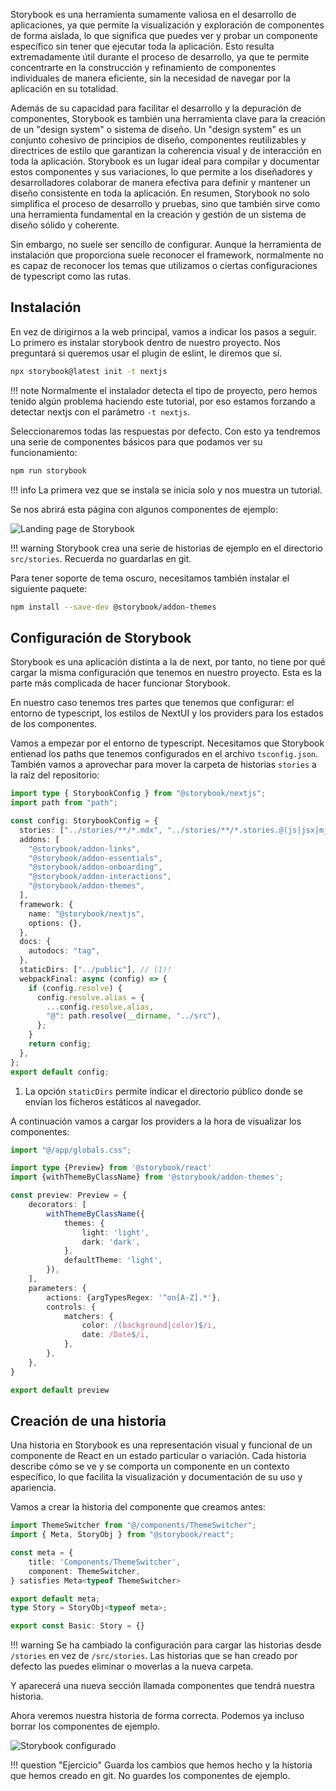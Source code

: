 Storybook es una herramienta sumamente valiosa en el desarrollo de aplicaciones, ya que permite la visualización y exploración de componentes de forma aislada, lo que significa que puedes ver y probar un componente específico sin tener que ejecutar toda la aplicación. Esto resulta extremadamente útil durante el proceso de desarrollo, ya que te permite concentrarte en la construcción y refinamiento de componentes individuales de manera eficiente, sin la necesidad de navegar por la aplicación en su totalidad.

Además de su capacidad para facilitar el desarrollo y la depuración de componentes, Storybook es también una herramienta clave para la creación de un "design system" o sistema de diseño. Un "design system" es un conjunto cohesivo de principios de diseño, componentes reutilizables y directrices de estilo que garantizan la coherencia visual y de interacción en toda la aplicación. Storybook es un lugar ideal para compilar y documentar estos componentes y sus variaciones, lo que permite a los diseñadores y desarrolladores colaborar de manera efectiva para definir y mantener un diseño consistente en toda la aplicación. En resumen, Storybook no solo simplifica el proceso de desarrollo y pruebas, sino que también sirve como una herramienta fundamental en la creación y gestión de un sistema de diseño sólido y coherente.

Sin embargo, no suele ser sencillo de configurar. Aunque la herramienta de instalación que proporciona suele reconocer el framework, normalmente no es capaz de reconocer los temas que utilizamos o ciertas configuraciones de typescript como las rutas.

## Instalación

En vez de dirigirnos a la web principal, vamos a indicar los pasos a seguir. Lo primero es instalar storybook dentro de nuestro proyecto. Nos preguntará si
queremos usar el plugin de eslint, le diremos que sí.

```bash
npx storybook@latest init -t nextjs
```

!!! note
    Normalmente el instalador detecta el tipo de proyecto, pero hemos tenido
    algún problema haciendo este tutorial, por eso estamos forzando a detectar
    nextjs con el parámetro `-t nextjs`.


Seleccionaremos todas las respuestas por defecto. Con esto ya tendremos una serie de componentes básicos para que podamos ver su funcionamiento:

```bash
npm run storybook
```

!!! info
    La primera vez que se instala se inicia solo y nos muestra un tutorial.

Se nos abrirá esta página con algunos componentes de ejemplo:

![Landing page de Storybook](images/storybook-landingpage.png)


!!! warning
    Storybook crea una serie de historias de ejemplo en el directorio `src/stories`. Recuerda no guardarlas en git.

Para tener soporte de tema oscuro, necesitamos también instalar el siguiente paquete:

```bash
npm install --save-dev @storybook/addon-themes
```

## Configuración de Storybook

Storybook es una aplicación distinta a la de next, por tanto, no tiene por qué
cargar la misma configuración que tenemos en nuestro proyecto. Esta es la parte
más complicada de hacer funcionar Storybook.

En nuestro caso tenemos tres partes que tenemos que configurar: el entorno de
typescript, los estilos de NextUI y los providers para los estados de los
componentes.

Vamos a empezar por el entorno de typescript. Necesitamos que Storybook entienad los paths que tenemos configurados en el archivo `tsconfig.json`.
También vamos a aprovechar para mover la carpeta de historias `stories` a la raíz del repositorio:

```typescript title=".storybook/main.ts" hl_lines="2 5 11 20-29" 
import type { StorybookConfig } from "@storybook/nextjs";
import path from "path";

const config: StorybookConfig = {
  stories: ["../stories/**/*.mdx", "../stories/**/*.stories.@(js|jsx|mjs|ts|tsx)"],
  addons: [
    "@storybook/addon-links",
    "@storybook/addon-essentials",
    "@storybook/addon-onboarding",
    "@storybook/addon-interactions",
    "@storybook/addon-themes",
  ],
  framework: {
    name: "@storybook/nextjs",
    options: {},
  },
  docs: {
    autodocs: "tag",
  },
  staticDirs: ["../public"], // (1)!
  webpackFinal: async (config) => {
    if (config.resolve) {
      config.resolve.alias = {
        ...config.resolve.alias,
        "@": path.resolve(__dirname, "../src"),
      };
    }
    return config;
  },
};
export default config;
```

1. La opción `staticDirs` permite indicar el directorio público donde se envían los ficheros estáticos al navegador.

A continuación vamos a cargar los providers a la hora de visualizar los 
componentes:

```typescript title=".storybook/preview.ts" linenums="1" hl_lines="1 6-15"
import "@/app/globals.css";

import type {Preview} from '@storybook/react'
import {withThemeByClassName} from '@storybook/addon-themes';

const preview: Preview = {
    decorators: [
        withThemeByClassName({
            themes: {
                light: 'light',
                dark: 'dark',
            },
            defaultTheme: 'light',
        }),
    ],
    parameters: {
        actions: {argTypesRegex: '^on[A-Z].*'},
        controls: {
            matchers: {
                color: /(background|color)$/i,
                date: /Date$/i,
            },
        },
    },
}

export default preview
```


## Creación de una historia

Una historia en Storybook es una representación visual y funcional de un componente de React en un estado particular o variación. Cada historia describe cómo se ve y se comporta un componente en un contexto específico, lo que facilita la visualización y documentación de su uso y apariencia.

Vamos a crear la historia del componente que creamos antes:

```typescript title="stories/components/ThemeSwitcher.stories.ts"
import ThemeSwitcher from "@/components/ThemeSwitcher";
import { Meta, StoryObj } from "@storybook/react";

const meta = {
    title: 'Components/ThemeSwitcher',
    component: ThemeSwitcher,
} satisfies Meta<typeof ThemeSwitcher>

export default meta;
type Story = StoryObj<typeof meta>;

export const Basic: Story = {}
```

!!! warning
    Se ha cambiado la configuración para cargar las historias desde `/stories` en vez de `/src/stories`. Las historias que se han creado por
    defecto las puedes eliminar o moverlas a la nueva carpeta.

Y aparecerá una nueva sección llamada componentes que tendrá nuestra historia. 

Ahora veremos nuestra historia de forma correcta. Podemos ya incluso borrar los componentes de ejemplo.

![Storybook configurado](images/storybook-configured.png)

!!! question "Ejercicio"
    Guarda los cambios que hemos hecho y la historia que hemos creado en git.
    No guardes los componentes de ejemplo.
